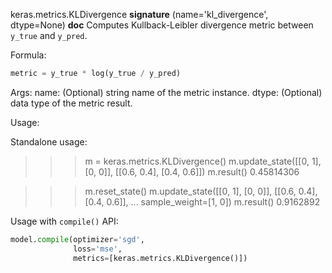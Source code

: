 keras.metrics.KLDivergence
__signature__
(name='kl_divergence', dtype=None)
__doc__
Computes Kullback-Leibler divergence metric between `y_true` and
`y_pred`.

Formula:

```python
metric = y_true * log(y_true / y_pred)
```

Args:
    name: (Optional) string name of the metric instance.
    dtype: (Optional) data type of the metric result.

Usage:

Standalone usage:

>>> m = keras.metrics.KLDivergence()
>>> m.update_state([[0, 1], [0, 0]], [[0.6, 0.4], [0.4, 0.6]])
>>> m.result()
0.45814306

>>> m.reset_state()
>>> m.update_state([[0, 1], [0, 0]], [[0.6, 0.4], [0.4, 0.6]],
...                sample_weight=[1, 0])
>>> m.result()
0.9162892

Usage with `compile()` API:

```python
model.compile(optimizer='sgd',
              loss='mse',
              metrics=[keras.metrics.KLDivergence()])
```
